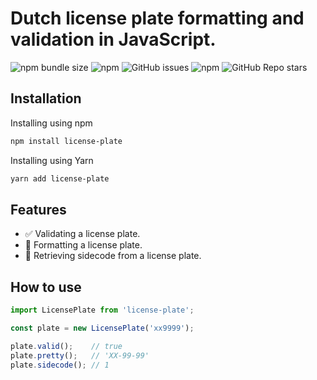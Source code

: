 # Dutch license plate formatting and validation in JavaScript.

![npm bundle size](https://img.shields.io/bundlephobia/min/license-plate)
![npm](https://img.shields.io/npm/dt/license-plate)
![GitHub issues](https://img.shields.io/github/issues/niels-bosman/license-plate)
![npm](https://img.shields.io/npm/v/license-plate)
![GitHub Repo stars](https://img.shields.io/github/stars/niels-bosman/license-plate?style=social)

## Installation
Installing using npm
```bash
npm install license-plate
```

Installing using Yarn
```bash
yarn add license-plate
```

## Features

- ✅ Validating a license plate.
- 🚗 Formatting a license plate.
- 🔢 Retrieving sidecode from a license plate.

## How to use
```js
import LicensePlate from 'license-plate';

const plate = new LicensePlate('xx9999');

plate.valid();    // true
plate.pretty();   // 'XX-99-99'
plate.sidecode(); // 1
```
